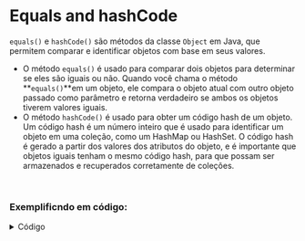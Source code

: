 # Equals and hashCode

`equals()` e `hashCode()` são métodos da classe `Object` em Java, que permitem comparar e identificar objetos com base em seus valores.

- O método `equals()` é usado para comparar dois objetos para determinar se eles são iguais ou não. Quando você chama o método **`equals()`**em um objeto, ele compara o objeto atual com outro objeto passado como parâmetro e retorna verdadeiro se ambos os objetos tiverem valores iguais.
- O método `hashCode()` é usado para obter um código hash de um objeto. Um código hash é um número inteiro que é usado para identificar um objeto em uma coleção, como um HashMap ou HashSet. O código hash é gerado a partir dos valores dos atributos do objeto, e é importante que objetos iguais tenham o mesmo código hash, para que possam ser armazenados e recuperados corretamente de coleções.

<br>

### Exemplificndo em código:
<details>
<summary>Código</summary>

```java
//Class "main"
package com.projeto.Equals_and_hasCode;

import java.util.ArrayList;
import java.util.List;

public class Main {
    public static void main(String[] args) {
        //Criando lista de carros
        List<Carro> lista_de_carros = new ArrayList<>();

        //Acrescentando objetos carros na "lista_de_carros"
        lista_de_carros.add(new Carro("Ford"));
        lista_de_carros.add(new Carro("Chevrolet"));
        lista_de_carros.add(new Carro("Volkswagen"));

        //Verificando se contém na lista um carro de marca "Ford" (Usando equals para comparar)
        System.out.println("Contém marca 'Ford' na lista ? " + lista_de_carros.contains(new Carro("Ford")));

        //Verificando o hashCode da marca "Ford"
        System.out.println("HashCode da marca Ford: " + new Carro("Ford").hashCode());

        //Criando objetos do tipo "Carro"
        Carro carro_1 = new Carro("Ford");
        Carro carro_2 = new Carro("Toyota");

        //Comparando os objetos "carro_1" e "carro_2
        System.out.println(carro_1.equals(carro_2));

        //Vendo os hashCode de "carro_1" e "carro_2" (Números totalmente diferentes)
        System.out.println("hashCode carro_1: " + carro_1.hashCode());
        System.out.println("hashCode carro_2: " + carro_2.hashCode());

    }
}
```

```java
//Class "Carro"
package com.projeto.Equals_and_hasCode;

import java.util.Objects;

public class Carro {
    String marca;

    //Construtor
    public Carro(String marca) {
        this.marca = marca;
    }

    //Getters e setters
    public String getMarca() {
        return marca;
    }
    public void setMarca(String marca) {
        this.marca = marca;
    }

    //Método "Equals"
    @Override
    public boolean equals(Object o) {
        if (this == o) return true;
        if (o == null || getClass() != o.getClass()) return false;
        Carro carro = (Carro) o;
        return Objects.equals(marca, carro.marca);
    }
    //Método "hashCode"
    @Override
    public int hashCode() {
        return Objects.hash(marca);
    }
}
```

</details>
